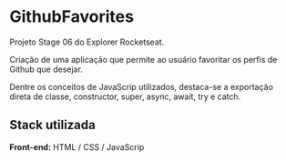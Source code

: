 # GithubFavorites

Projeto Stage 06 do Explorer Rocketseat.


Criação de uma aplicação que permite ao usuário favoritar os perfis de Github que desejar.

Dentre os conceitos de JavaScrip utilizados, destaca-se a exportação direta de classe, constructor, super, async, await, try e catch.
## Stack utilizada

**Front-end:** HTML / CSS / JavaScrip
